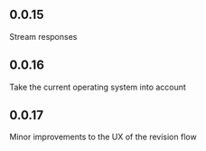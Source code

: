 ## 0.0.15

Stream responses

## 0.0.16

Take the current operating system into account

## 0.0.17

Minor improvements to the UX of the revision flow
